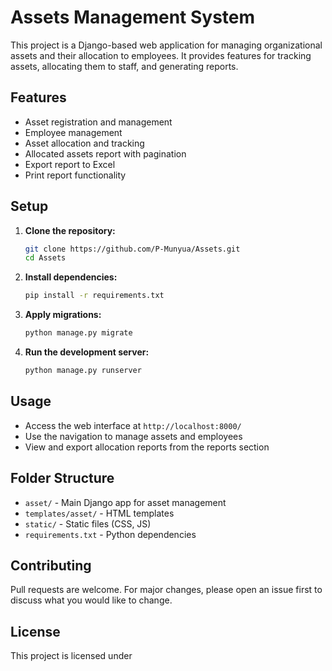 # Assets Management System

This project is a Django-based web application for managing organizational assets and their allocation to employees. It provides features for tracking assets, allocating them to staff, and generating reports.

## Features

- Asset registration and management
- Employee management
- Asset allocation and tracking
- Allocated assets report with pagination
- Export report to Excel
- Print report functionality

## Setup

1. **Clone the repository:**
   ```sh
   git clone https://github.com/P-Munyua/Assets.git
   cd Assets
   ```

2. **Install dependencies:**
   ```sh
   pip install -r requirements.txt
   ```

3. **Apply migrations:**
   ```sh
   python manage.py migrate
   ```

4. **Run the development server:**
   ```sh
   python manage.py runserver
   ```

## Usage

- Access the web interface at `http://localhost:8000/`
- Use the navigation to manage assets and employees
- View and export allocation reports from the reports section

## Folder Structure

- `asset/` - Main Django app for asset management
- `templates/asset/` - HTML templates
- `static/` - Static files (CSS, JS)
- `requirements.txt` - Python dependencies

## Contributing

Pull requests are welcome. For major changes, please open an issue first to discuss what you would like to change.

## License

This project is licensed under
